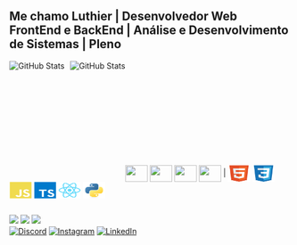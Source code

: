 ## Me chamo Luthier | Desenvolvedor Web FrontEnd e BackEnd | Análise e Desenvolvimento de Sistemas | Pleno

<p>
  <img 
    align="left" 
    alt="GitHub Stats" 
    height="200" 
    style="padding-right: 10px;" 
    src="https://github-readme-stats.vercel.app/api?username=Luthier2006&show_icons=true&theme=tokyonight&include_all_commits=true&locale=pt-br" 
  />

<img 
      align="left" 
      alt="GitHub Stats" 
      height="200" 
      src="https://github-readme-stats.vercel.app/api/top-langs/?username=Luthier2006&theme=tokyonight&layout=compact&custom_title=Tecnologias&langs_count=9" 
  />

</p><br>

<div style="display: inline_block"><br><br><br><br><br><br><br><br><br><br>
  <img align="center" height="30" width="40" src="https://cdn.jsdelivr.net/gh/devicons/devicon@latest/icons/vscode/vscode-original.svg" />
  <img align="center" height="30" width="40" src="https://cdn.jsdelivr.net/gh/devicons/devicon@latest/icons/pycharm/pycharm-original.svg" />
  <img align="center" height="30" width="40" src="https://cdn.jsdelivr.net/gh/devicons/devicon@latest/icons/intellij/intellij-original.svg" />
  <img align="center" height="30" width="40" src="https://cdn.jsdelivr.net/gh/devicons/devicon@latest/icons/git/git-original.svg" /> |
  <img align="center" height="30" width="40" src="https://raw.githubusercontent.com/devicons/devicon/master/icons/html5/html5-original.svg">
  <img align="center" height="30" width="40" src="https://raw.githubusercontent.com/devicons/devicon/master/icons/css3/css3-original.svg">
  <img align="center" height="30" width="40" src="https://raw.githubusercontent.com/devicons/devicon/master/icons/javascript/javascript-plain.svg">
  <img align="center" height="30" width="40" src="https://raw.githubusercontent.com/devicons/devicon/master/icons/typescript/typescript-plain.svg">
  <img align="center" height="30" width="40" src="https://raw.githubusercontent.com/devicons/devicon/master/icons/react/react-original.svg">
  <img align="center" height="30" width="40" src="https://raw.githubusercontent.com/devicons/devicon/master/icons/python/python-original.svg">
</div>
  
  ##
 
<div> 
  <a href="#" target="_blank" rel="noopener noreferrer"><img src="https://img.shields.io/badge/-Instagram-%23E4405F?style=for-the-badge&logo=instagram&logoColor=white" target="_blank"></a>
  <a href="#" target="_blank" rel="noopener noreferrer"><img src="https://img.shields.io/badge/-LinkedIn-%230077B5?style=for-the-badge&logo=linkedin&logoColor=white" target="_blank"></a>
  <a href="#" target="_blank"><img src="https://img.shields.io/badge/Discord-7289DA?style=for-the-badge&logo=discord&logoColor=white"></a>
</div>

<a href="https://discordapp.com/users/SEU_ID_AQUI" target="_blank" rel="noopener noreferrer">
      <img align="center" height="30" width="40" src="https://cdn.jsdelivr.net/gh/devicons/devicon/icons/discord/discord-original.svg" alt="Discord"></a>

  <a href="https://www.instagram.com/eros.black2006" target="_blank" rel="noopener noreferrer">
      <img align="center" height="30" width="40" src="https://cdn.jsdelivr.net/gh/devicons/devicon/icons/instagram/instagram-original.svg" alt="Instagram"></a>
  <a href="https://www.linkedin.com/in/leandro-luiz-919a90372" target="_blank" rel="noopener noreferrer">
      <img align="center" height="30" width="40" src="https://cdn.jsdelivr.net/gh/devicons/devicon/icons/linkedin/linkedin-original.svg" alt="LinkedIn"></a>
